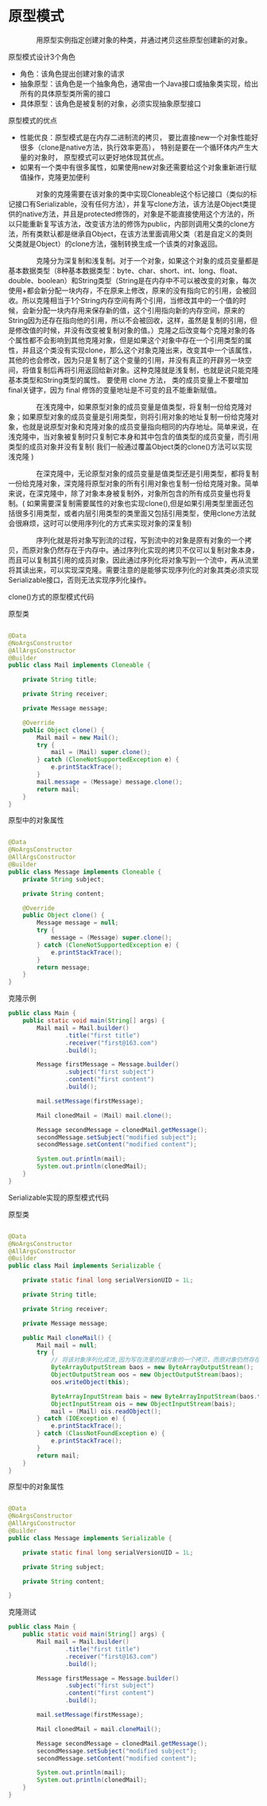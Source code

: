 # 原型模式

&emsp;&emsp;&emsp;&emsp;用原型实例指定创建对象的种类，并通过拷贝这些原型创建新的对象。

原型模式设计3个角色

- 角色：该角色提出创建对象的请求
- 抽象原型：该角色是一个抽象角色，通常由一个Java接口或抽象类实现，给出所有的具体原型类所需的接口
- 具体原型：该角色是被复制的对象，必须实现抽象原型接口

原型模式的优点

- 性能优良：原型模式是在内存二进制流的拷贝， 要比直接new一个对象性能好很多（clone是native方法，执行效率更高）， 特别是要在一个循环体内产生大量的对象时， 原型模式可以更好地体现其优点。
- 如果有一个类中有很多属性，如果使用new对象还需要给这个对象重新进行赋值操作，克隆更加便利

&emsp;&emsp;&emsp;&emsp;对象的克隆需要在该对象的类中实现Cloneable这个标记接口（类似的标记接口有Serializable，没有任何方法），并复写clone方法，该方法是Object类提供的native方法，并且是protected修饰的，对象是不能直接使用这个方法的，所以只能重新复写该方法，改变该方法的修饰为public，内部则调用父类的clone方法，所有类默认都是继承自Object，在该方法里面调用父类（若是自定义的类则父类就是Object）的clone方法，强制转换生成一个该类的对象返回。

&emsp;&emsp;&emsp;&emsp;克隆分为深复制和浅复制。对于一个对象，如果这个对象的成员变量都是基本数据类型（8种基本数据类型：byte、char、short、int、long、float、double、boolean）和String类型（String是在内存中不可以被改变的对象，每次使用+都会新分配一块内存，不在原来上修改，原来的没有指向它的引用，会被回收。所以克隆相当于1个String内存空间有两个引用，当修改其中的一个值的时候，会新分配一块内存用来保存新的值，这个引用指向新的内存空间，原来的String因为还存在指向他的引用，所以不会被回收，这样，虽然是复制的引用，但是修改值的时候，并没有改变被复制对象的值。）克隆之后改变每个克隆对象的各个属性都不会影响到其他克隆对象，但是如果这个对象中存在一个引用类型的属性，并且这个类没有实现clone，那么这个对象克隆出来，改变其中一个该属性，其他的也会修改，因为只是复制了这个变量的引用，并没有真正的开辟另一块空间，将值复制后再将引用返回给新对象。这种克隆就是浅复制，也就是说只能克隆基本类型和String类型的属性。
要使用 clone 方法， 类的成员变量上不要增加final关键字，因为 final 修饰的变量地址是不可变的且不能重新赋值。

&emsp;&emsp;&emsp;&emsp;在浅克隆中，如果原型对象的成员变量是值类型，将复制一份给克隆对象；如果原型对象的成员变量是引用类型，则将引用对象的地址复制一份给克隆对象，也就是说原型对象和克隆对象的成员变量指向相同的内存地址。简单来说，在浅克隆中，当对象被复制时只复制它本身和其中包含的值类型的成员变量，而引用类型的成员对象并没有复制(
我们一般通过覆盖Object类的clone()方法可以实现浅克隆
)

&emsp;&emsp;&emsp;&emsp;在深克隆中，无论原型对象的成员变量是值类型还是引用类型，都将复制一份给克隆对象，深克隆将原型对象的所有引用对象也复制一份给克隆对象。简单来说，在深克隆中，除了对象本身被复制外，对象所包含的所有成员变量也将复制。(
如果需要深复制需要属性的对象也实现clone(),但是如果引用类型里面还包括很多引用类型，或者内层引用类型的类里面又包括引用类型，使用clone方法就会很麻烦，这时可以使用序列化的方式来实现对象的深复制)

&emsp;&emsp;&emsp;&emsp;序列化就是将对象写到流的过程，写到流中的对象是原有对象的一个拷贝，而原对象仍然存在于内存中。通过序列化实现的拷贝不仅可以复制对象本身，而且可以复制其引用的成员对象，因此通过序列化将对象写到一个流中，再从流里将其读出来，可以实现深克隆。需要注意的是能够实现序列化的对象其类必须实现Serializable接口，否则无法实现序列化操作。

clone()方式的原型模式代码

原型类

```java

@Data
@NoArgsConstructor
@AllArgsConstructor
@Builder
public class Mail implements Cloneable {

    private String title;

    private String receiver;

    private Message message;

    @Override
    public Object clone() {
        Mail mail = new Mail();
        try {
            mail = (Mail) super.clone();
        } catch (CloneNotSupportedException e) {
            e.printStackTrace();
        }
        mail.message = (Message) message.clone();
        return mail;
    }
}
```

原型中的对象属性

```java

@Data
@NoArgsConstructor
@AllArgsConstructor
@Builder
public class Message implements Cloneable {
    private String subject;

    private String content;

    @Override
    public Object clone() {
        Message message = null;
        try {
            message = (Message) super.clone();
        } catch (CloneNotSupportedException e) {
            e.printStackTrace();
        }
        return message;
    }
}
```

克隆示例

```java
public class Main {
    public static void main(String[] args) {
        Mail mail = Mail.builder()
                .title("first title")
                .receiver("first@163.com")
                .build();

        Message firstMessage = Message.builder()
                .subject("first subject")
                .content("first content")
                .build();

        mail.setMessage(firstMessage);

        Mail clonedMail = (Mail) mail.clone();

        Message secondMessage = clonedMail.getMessage();
        secondMessage.setSubject("modified subject");
        secondMessage.setContent("modified content");

        System.out.println(mail);
        System.out.println(clonedMail);
    }
}
```

Serializable实现的原型模式代码

原型类

```java

@Data
@NoArgsConstructor
@AllArgsConstructor
@Builder
public class Mail implements Serializable {

    private static final long serialVersionUID = 1L;

    private String title;

    private String receiver;

    private Message message;

    public Mail cloneMail() {
        Mail mail = null;
        try {
            // 将该对象序列化成流,因为写在流里的是对象的一个拷贝，而原对象仍然存在于JVM里面。所以利用这个特性可以实现对象的深拷贝
            ByteArrayOutputStream baos = new ByteArrayOutputStream();
            ObjectOutputStream oos = new ObjectOutputStream(baos);
            oos.writeObject(this);

            ByteArrayInputStream bais = new ByteArrayInputStream(baos.toByteArray());
            ObjectInputStream ois = new ObjectInputStream(bais);
            mail = (Mail) ois.readObject();
        } catch (IOException e) {
            e.printStackTrace();
        } catch (ClassNotFoundException e) {
            e.printStackTrace();
        }
        return mail;
    }
}
```

原型中的对象属性

```java

@Data
@NoArgsConstructor
@AllArgsConstructor
@Builder
public class Message implements Serializable {

    private static final long serialVersionUID = 1L;

    private String subject;

    private String content;

}
```

克隆测试

```java
public class Main {
    public static void main(String[] args) {
        Mail mail = Mail.builder()
                .title("first title")
                .receiver("first@163.com")
                .build();

        Message firstMessage = Message.builder()
                .subject("first subject")
                .content("first content")
                .build();

        mail.setMessage(firstMessage);

        Mail clonedMail = mail.cloneMail();

        Message secondMessage = clonedMail.getMessage();
        secondMessage.setSubject("modified subject");
        secondMessage.setContent("modified content");

        System.out.println(mail);
        System.out.println(clonedMail);
    }
}
```
